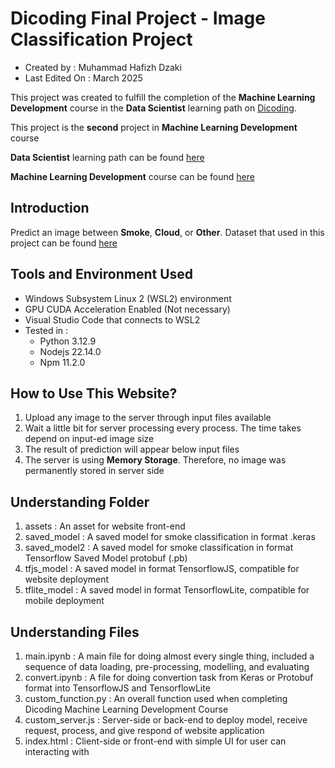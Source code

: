 # Dicoding Final Project - Image Classification Project

- Created by : Muhammad Hafizh Dzaki
- Last Edited On : March 2025

This project was created to fulfill the completion of the **Machine Learning Development** course in the **Data Scientist** learning path on [Dicoding](https://www.dicoding.com).

This project is the **second** project in **Machine Learning Development** course

**Data Scientist** learning path can be found [here](https://www.dicoding.com/learningpaths/60)

**Machine Learning Development** course can be found [here](https://www.dicoding.com/academies/185-belajar-pengembangan-machine-learning)

## Introduction

Predict an image between **Smoke**, **Cloud**, or **Other**. Dataset that used in this project can be found [here](https://huggingface.co/datasets/sagecontinuum/smokedataset)

## Tools and Environment Used

- Windows Subsystem Linux 2 (WSL2) environment
- GPU CUDA Acceleration Enabled (Not necessary)
- Visual Studio Code that connects to WSL2
- Tested in :
    - Python 3.12.9
    - Nodejs 22.14.0
    - Npm 11.2.0

## How to Use This Website?

1. Upload any image to the server through input files available
2. Wait a little bit for server processing every process. The time takes depend on input-ed image size
3. The result of prediction will appear below input files
4. The server is using **Memory Storage**. Therefore, no image was permanently stored in server side

## Understanding Folder 

1. assets : An asset for website front-end
2. saved_model : A saved model for smoke classification in format .keras
3. saved_model2 : A saved model for smoke classification in format Tensorflow Saved Model protobuf (.pb)
4. tfjs_model : A saved model in format TensorflowJS, compatible for website deployment
5. tflite_model : A saved model in format TensorflowLite, compatible for mobile deployment

## Understanding Files

1. main.ipynb : A main file for doing almost every single thing, included a sequence of data loading, pre-processing, modelling, and evaluating
2. convert.ipynb : A file for doing convertion task from Keras or Protobuf format into TensorflowJS and TensorflowLite
3. custom_function.py : An overall function used when completing Dicoding Machine Learning Development Course
4. custom_server.js : Server-side or back-end to deploy model, receive request, process, and give respond of website application
5. index.html : Client-side or front-end with simple UI for user can interacting with